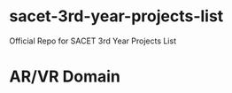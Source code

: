 # sacet-3rd-year-projects-list
Official Repo for SACET 3rd Year Projects List

# AR/VR Domain
<img src="" />
